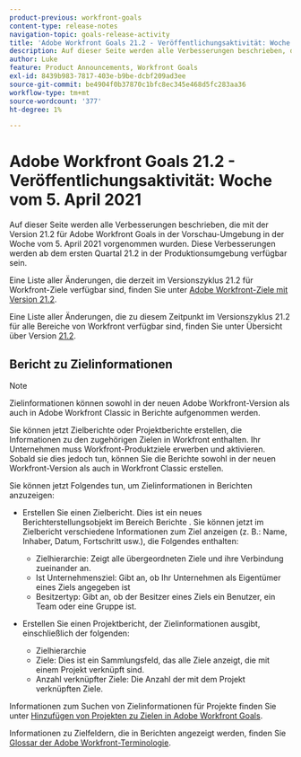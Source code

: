 ```yaml
---
product-previous: workfront-goals
content-type: release-notes
navigation-topic: goals-release-activity
title: 'Adobe Workfront Goals 21.2 - Veröffentlichungsaktivität: Woche vom 5. April 2021'
description: Auf dieser Seite werden alle Verbesserungen beschrieben, die mit der Version 21.2 für Adobe Workfront Goals in der Vorschau-Umgebung in der Woche vom 5. April 2021 vorgenommen wurden. Diese Verbesserungen werden ab dem ersten Quartal 21.2 in der Produktionsumgebung verfügbar sein.
author: Luke
feature: Product Announcements, Workfront Goals
exl-id: 8439b983-7817-403e-b9be-dcbf209ad3ee
source-git-commit: be4904f0b37870c1bfc8ec345e468d5fc283aa36
workflow-type: tm+mt
source-wordcount: '377'
ht-degree: 1%

---
```


# Adobe Workfront Goals 21.2 - Veröffentlichungsaktivität: Woche vom 5. April 2021

Auf dieser Seite werden alle Verbesserungen beschrieben, die mit der Version 21.2 für Adobe Workfront Goals in der Vorschau-Umgebung in der Woche vom 5. April 2021 vorgenommen wurden. Diese Verbesserungen werden ab dem ersten Quartal 21.2 in der Produktionsumgebung verfügbar sein.

Eine Liste aller Änderungen, die derzeit im Versionszyklus 21.2 für Workfront-Ziele verfügbar sind, finden Sie unter [Adobe Workfront-Ziele mit Version 21.2](../../../../product-announcements/product-releases/goals-release-activity/goals-21.2-release/goals-release-21-2.md).

Eine Liste aller Änderungen, die zu diesem Zeitpunkt im Versionszyklus 21.2 für alle Bereiche von Workfront verfügbar sind, finden Sie unter Übersicht über Version [21.2](../../../../product-announcements/product-releases/21.2-release-activity/21-2-release-overview.md).

## Bericht zu Zielinformationen

>[!NOTE]
>
>Zielinformationen können sowohl in der neuen Adobe Workfront-Version als auch in Adobe Workfront Classic in Berichte aufgenommen werden.

Sie können jetzt Zielberichte oder Projektberichte erstellen, die Informationen zu den zugehörigen Zielen in Workfront enthalten. Ihr Unternehmen muss Workfront-Produktziele erwerben und aktivieren. Sobald sie dies jedoch tun, können Sie die Berichte sowohl in der neuen Workfront-Version als auch in Workfront Classic erstellen.

Sie können jetzt Folgendes tun, um Zielinformationen in Berichten anzuzeigen:

* Erstellen Sie einen Zielbericht. Dies ist ein neues Berichterstellungsobjekt im Bereich Berichte . Sie können jetzt im Zielbericht verschiedene Informationen zum Ziel anzeigen (z. B.: Name, Inhaber, Datum, Fortschritt usw.), die Folgendes enthalten:

   * Zielhierarchie: Zeigt alle übergeordneten Ziele und ihre Verbindung zueinander an.
   * Ist Unternehmensziel: Gibt an, ob Ihr Unternehmen als Eigentümer eines Ziels angegeben ist
   * Besitzertyp: Gibt an, ob der Besitzer eines Ziels ein Benutzer, ein Team oder eine Gruppe ist.

* Erstellen Sie einen Projektbericht, der Zielinformationen ausgibt, einschließlich der folgenden:

   * Zielhierarchie
   * Ziele: Dies ist ein Sammlungsfeld, das alle Ziele anzeigt, die mit einem Projekt verknüpft sind.
   * Anzahl verknüpfter Ziele: Die Anzahl der mit dem Projekt verknüpften Ziele.

Informationen zum Suchen von Zielinformationen für Projekte finden Sie unter [Hinzufügen von Projekten zu Zielen in Adobe Workfront Goals](../../../../workfront-goals/results-and-activities/connect-projects-to-goals-overview.md).

Informationen zu Zielfeldern, die in Berichten angezeigt werden, finden Sie [Glossar der Adobe Workfront-Terminologie](../../../../workfront-basics/navigate-workfront/workfront-navigation/workfront-terminology-glossary.md).


